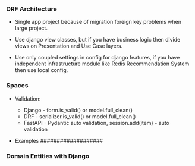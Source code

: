 ### DRF Architecture

* Single app project because of migration foreign key problems when large project.

* Use django view classes, but if you have business logic then divide views on 
Presentation and Use Case layers. 

* Use only coupled settings in config for django features, if you have 
independent infrastructure module like Redis Recommendation System then 
use local config.

### Spaces

* Validation:
    - Django - form.is_valid() or model.full_clean()
    - DRF - serializer.is_valid() or model.full_clean()
    - FastAPI - Pydantic auto validation, session.add(item) - auto validation

* Examples  ###################

### Domain Entities with Django
